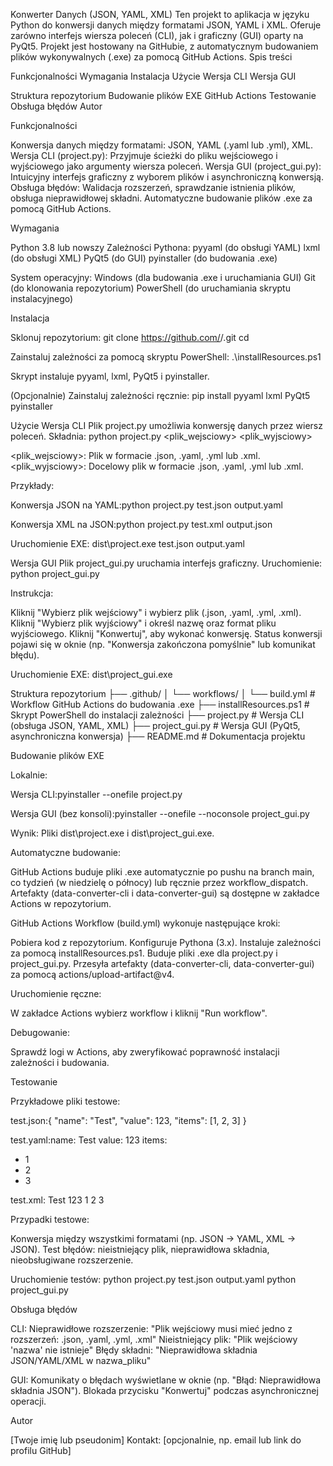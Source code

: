 Konwerter Danych (JSON, YAML, XML)
Ten projekt to aplikacja w języku Python do konwersji danych między formatami JSON, YAML i XML. Oferuje zarówno interfejs wiersza poleceń (CLI), jak i graficzny (GUI) oparty na PyQt5. Projekt jest hostowany na GitHubie, z automatycznym budowaniem plików wykonywalnych (.exe) za pomocą GitHub Actions.
Spis treści

Funkcjonalności
Wymagania
Instalacja
Użycie
Wersja CLI
Wersja GUI


Struktura repozytorium
Budowanie plików EXE
GitHub Actions
Testowanie
Obsługa błędów
Autor

Funkcjonalności

Konwersja danych między formatami: JSON, YAML (.yaml lub .yml), XML.
Wersja CLI (project.py): Przyjmuje ścieżki do pliku wejściowego i wyjściowego jako argumenty wiersza poleceń.
Wersja GUI (project_gui.py): Intuicyjny interfejs graficzny z wyborem plików i asynchroniczną konwersją.
Obsługa błędów: Walidacja rozszerzeń, sprawdzanie istnienia plików, obsługa nieprawidłowej składni.
Automatyczne budowanie plików .exe za pomocą GitHub Actions.

Wymagania

Python 3.8 lub nowszy
Zależności Pythona:
pyyaml (do obsługi YAML)
lxml (do obsługi XML)
PyQt5 (do GUI)
pyinstaller (do budowania .exe)


System operacyjny: Windows (dla budowania .exe i uruchamiania GUI)
Git (do klonowania repozytorium)
PowerShell (do uruchamiania skryptu instalacyjnego)

Instalacja

Sklonuj repozytorium:
git clone https://github.com/<twoje-nazwa-uzytkownika>/<nazwa-repozytorium>.git
cd <nazwa-repozytorium>


Zainstaluj zależności za pomocą skryptu PowerShell:
.\installResources.ps1

Skrypt instaluje pyyaml, lxml, PyQt5 i pyinstaller.

(Opcjonalnie) Zainstaluj zależności ręcznie:
pip install pyyaml lxml PyQt5 pyinstaller



Użycie
Wersja CLI
Plik project.py umożliwia konwersję danych przez wiersz poleceń.
Składnia:
python project.py <plik_wejsciowy> <plik_wyjsciowy>


<plik_wejsciowy>: Plik w formacie .json, .yaml, .yml lub .xml.
<plik_wyjsciowy>: Docelowy plik w formacie .json, .yaml, .yml lub .xml.

Przykłady:

Konwersja JSON na YAML:python project.py test.json output.yaml


Konwersja XML na JSON:python project.py test.xml output.json



Uruchomienie EXE:
dist\project.exe test.json output.yaml

Wersja GUI
Plik project_gui.py uruchamia interfejs graficzny.
Uruchomienie:
python project_gui.py

Instrukcja:

Kliknij "Wybierz plik wejściowy" i wybierz plik (.json, .yaml, .yml, .xml).
Kliknij "Wybierz plik wyjściowy" i określ nazwę oraz format pliku wyjściowego.
Kliknij "Konwertuj", aby wykonać konwersję.
Status konwersji pojawi się w oknie (np. "Konwersja zakończona pomyślnie" lub komunikat błędu).

Uruchomienie EXE:
dist\project_gui.exe

Struktura repozytorium
├── .github/
│   └── workflows/
│       └── build.yml       # Workflow GitHub Actions do budowania .exe
├── installResources.ps1    # Skrypt PowerShell do instalacji zależności
├── project.py              # Wersja CLI (obsługa JSON, YAML, XML)
├── project_gui.py          # Wersja GUI (PyQt5, asynchroniczna konwersja)
├── README.md               # Dokumentacja projektu

Budowanie plików EXE

Lokalnie:

Wersja CLI:pyinstaller --onefile project.py


Wersja GUI (bez konsoli):pyinstaller --onefile --noconsole project_gui.py


Wynik: Pliki dist\project.exe i dist\project_gui.exe.


Automatyczne budowanie:

GitHub Actions buduje pliki .exe automatycznie po pushu na branch main, co tydzień (w niedzielę o północy) lub ręcznie przez workflow_dispatch.
Artefakty (data-converter-cli i data-converter-gui) są dostępne w zakładce Actions w repozytorium.



GitHub Actions
Workflow (build.yml) wykonuje następujące kroki:

Pobiera kod z repozytorium.
Konfiguruje Pythona (3.x).
Instaluje zależności za pomocą installResources.ps1.
Buduje pliki .exe dla project.py i project_gui.py.
Przesyła artefakty (data-converter-cli, data-converter-gui) za pomocą actions/upload-artifact@v4.

Uruchomienie ręczne:

W zakładce Actions wybierz workflow i kliknij "Run workflow".

Debugowanie:

Sprawdź logi w Actions, aby zweryfikować poprawność instalacji zależności i budowania.

Testowanie

Przykładowe pliki testowe:

test.json:{
    "name": "Test",
    "value": 123,
    "items": [1, 2, 3]
}


test.yaml:name: Test
value: 123
items:
  - 1
  - 2
  - 3


test.xml:<?xml version="1.0" encoding="UTF-8"?>
<root>
    <name>Test</name>
    <value>123</value>
    <items>
        <item>1</item>
        <item>2</item>
        <item>3</item>
    </items>
</root>




Przypadki testowe:

Konwersja między wszystkimi formatami (np. JSON → YAML, XML → JSON).
Test błędów: nieistniejący plik, nieprawidłowa składnia, nieobsługiwane rozszerzenie.


Uruchomienie testów:
python project.py test.json output.yaml
python project_gui.py



Obsługa błędów

CLI:
Nieprawidłowe rozszerzenie: "Plik wejściowy musi mieć jedno z rozszerzeń: .json, .yaml, .yml, .xml"
Nieistniejący plik: "Plik wejściowy 'nazwa' nie istnieje"
Błędy składni: "Nieprawidłowa składnia JSON/YAML/XML w nazwa_pliku"


GUI:
Komunikaty o błędach wyświetlane w oknie (np. "Błąd: Nieprawidłowa składnia JSON").
Blokada przycisku "Konwertuj" podczas asynchronicznej operacji.



Autor

[Twoje imię lub pseudonim]
Kontakt: [opcjonalnie, np. email lub link do profilu GitHub]

